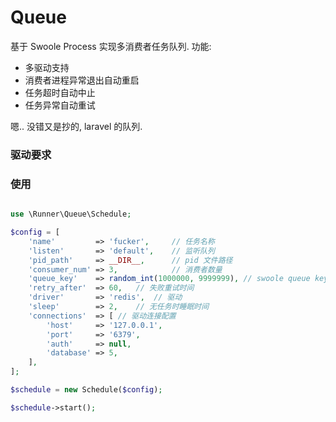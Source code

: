 # Queue

基于 Swoole Process 实现多消费者任务队列. 功能:

* 多驱动支持
* 消费者进程异常退出自动重启
* 任务超时自动中止
* 任务异常自动重试

嗯.. 没错又是抄的, laravel 的队列.

### 驱动要求

### 使用


```php

use \Runner\Queue\Schedule;

$config = [
    'name'         => 'fucker',     // 任务名称
    'listen'       => 'default',    // 监听队列
    'pid_path'     => __DIR__,      // pid 文件路径
    'consumer_num' => 3,            // 消费者数量
    'queue_key'    => random_int(1000000, 9999999), // swoole queue key
    'retry_after'  => 60,   // 失败重试时间
    'driver'       => 'redis',  // 驱动
    'sleep'        => 2,    // 无任务时睡眠时间
    'connections'  => [ // 驱动连接配置
        'host'     => '127.0.0.1',
        'port'     => '6379',
        'auth'     => null,
        'database' => 5,
    ],
];

$schedule = new Schedule($config);

$schedule->start();
```

